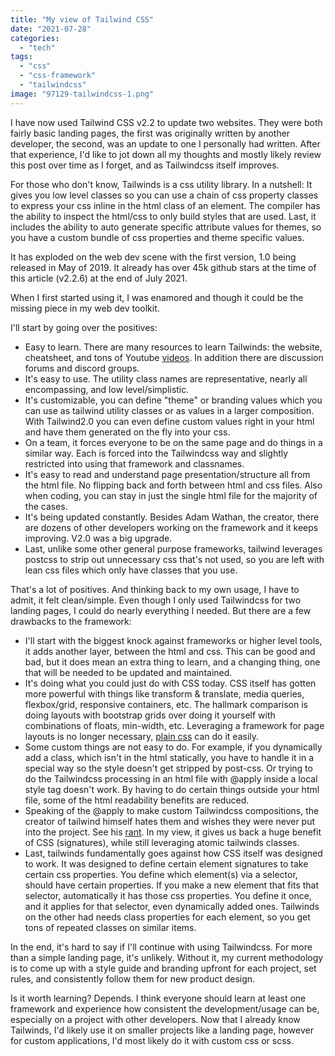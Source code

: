 ```yaml
---
title: "My view of Tailwind CSS"
date: "2021-07-28"
categories: 
  - "tech"
tags: 
  - "css"
  - "css-framework"
  - "tailwindcss"
image: "97129-tailwindcss-1.png"
---
```


I have now used Tailwind CSS v2.2 to update two websites. They were both fairly basic landing pages, the first was originally written by another developer, the second, was an update to one I personally had written. After that experience, I'd like to jot down all my thoughts and mostly likely review this post over time as I forget, and as Tailwindcss itself improves.

For those who don't know, Tailwinds is a css utility library. In a nutshell: It gives you low level classes so you can use a chain of css property classes to express your css inline in the html class of an element. The compiler has the ability to inspect the html/css to only build styles that are used. Last, it includes the ability to auto generate specific attribute values for themes, so you have a custom bundle of css properties and theme specific values.

It has exploded on the web dev scene with the first version, 1.0 being released in May of 2019. It already has over 45k github stars at the time of this article (v2.2.6) at the end of July 2021.

When I first started using it, I was enamored and though it could be the missing piece in my web dev toolkit.

I'll start by going over the positives:

- Easy to learn. There are many resources to learn Tailwinds: the website, cheatsheet, and tons of Youtube [videos](https://www.youtube.com/watch?v=qYgogv4R8zg). In addition there are discussion forums and discord groups.
- It's easy to use. The utility class names are representative, nearly all encompassing, and low level/simplistic.
- It's customizable, you can define "theme" or branding values which you can use as tailwind utility classes or as values in a larger composition. With Tailwind2.0 you can even define custom values right in your html and have them generated on the fly into your css.
- On a team, it forces everyone to be on the same page and do things in a similar way. Each is forced into the Tailwindcss way and slightly restricted into using that framework and classnames.
- It's easy to read and understand page presentation/structure all from the html file. No flipping back and forth between html and css files. Also when coding, you can stay in just the single html file for the majority of the cases.
- It's being updated constantly. Besides Adam Wathan, the creator, there are dozens of other developers working on the framework and it keeps improving. V2.0 was a big upgrade.
- Last, unlike some other general purpose frameworks, tailwind leverages postcss to strip out unnecessary css that's not used, so you are left with lean css files which only have classes that you use.

That's a lot of positives. And thinking back to my own usage, I have to admit, it felt clean/simple. Even though I only used Tailwindcss for two landing pages, I could do nearly everything I needed. But there are a few drawbacks to the framework:

- I'll start with the biggest knock against frameworks or higher level tools, it adds another layer, between the html and css. This can be good and bad, but it does mean an extra thing to learn, and a changing thing, one that will be needed to be updated and maintained.
- It's doing what you could just do with CSS today. CSS itself has gotten more powerful with things like transform & translate, media queries, flexbox/grid, responsive containers, etc. The hallmark comparison is doing layouts with bootstrap grids over doing it yourself with combinations of floats, min-width, etc. Leveraging a framework for page layouts is no longer necessary, [plain css](https://youtu.be/qm0IfG1GyZU) can do it easily.
- Some custom things are not easy to do. For example, if you dynamically add a class, which isn't in the html statically, you have to handle it in a special way so the style doesn't get stripped by post-css. Or trying to do the Tailwindcss processing in an html file with @apply inside a local style tag doesn't work. By having to do certain things outside your html file, some of the html readability benefits are reduced.
- Speaking of the @apply to make custom Tailwindcss compositions, the creator of tailwind himself hates them and wishes they were never put into the project. See his [rant](https://twitter.com/adamwathan/status/1226511611592085504?lang=en). In my view, it gives us back a huge benefit of CSS (signatures), while still leveraging atomic tailwinds classes.
- Last, tailwinds fundamentally goes against how CSS itself was designed to work. It was designed to define certain element signatures to take certain css properties. You define which element(s) via a selector, should have certain properties. If you make a new element that fits that selector, automatically it has those css properties. You define it once, and it applies for that selector, even dynamically added ones. Tailwinds on the other had needs class properties for each element, so you get tons of repeated classes on similar items.

In the end, it's hard to say if I'll continue with using Tailwindcss. For more than a simple landing page, it's unlikely. Without it, my current methodology is to come up with a style guide and branding upfront for each project, set rules, and consistently follow them for new product design.

Is it worth learning? Depends. I think everyone should learn at least one framework and experience how consistent the development/usage can be, especially on a project with other developers. Now that I already know Tailwinds, I'd likely use it on smaller projects like a landing page, however for custom applications, I'd most likely do it with custom css or scss.
